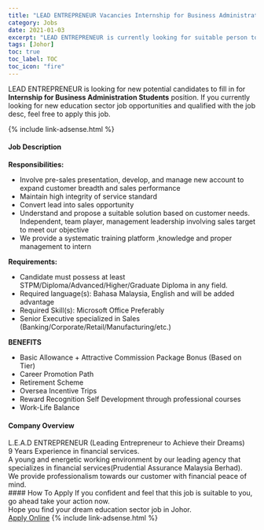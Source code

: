 ```yaml
---
title: "LEAD ENTREPRENEUR Vacancies Internship for Business Administration Students" 
category: Jobs 
date: 2021-01-03 
excerpt: "LEAD ENTREPRENEUR is currently looking for suitable person to fill in the Internship for Business Administration Students which positioned at Johor" 
tags: [Johor] 
toc: true 
toc_label: TOC 
toc_icon: "fire" 
--- 
```


<p>LEAD ENTREPRENEUR is looking for new potential candidates to fill in for <b>Internship for Business Administration Students</b> position. If you currently looking for new education sector job opportunities and qualified with the job desc, feel free to apply this job.
</p>{% include link-adsense.html %} 
 <div><div><div><h4>Job Description</h4></div></div><div><div><span><div><p><strong>Responsibilities:</strong></p><ul><li>Involve pre-sales presentation, develop, and manage new account to expand customer breadth and sales performance</li><li>Maintain high integrity of service standard</li><li>Convert lead into sales opportunity</li><li>Understand and propose a suitable solution based on customer needs. Independent, team player, management leadership involving sales target to meet our objective</li><li>We provide a systematic training platform ,knowledge and proper management to intern</li></ul><p><strong>Requirements:</strong></p><ul><li>Candidate must possess at least STPM/Diploma/Advanced/Higher/Graduate Diploma in any field.</li><li>Required language(s): Bahasa Malaysia, English and will be added advantage</li><li>Required Skill(s): Microsoft Office Preferably</li><li>Senior Executive specialized in Sales (Banking/Corporate/Retail/Manufacturing/etc.)&#160;</li></ul><p><strong>BENEFITS</strong></p><ul><li>Basic Allowance + Attractive Commission Package Bonus (Based on Tier)</li><li>Career Promotion Path</li><li>Retirement Scheme</li><li>Oversea Incentive Trips</li><li>Reward Recognition Self Development through professional courses</li><li>Work-Life Balance</li></ul></div></span></div></div></div> 
<div><div><div><h4>Company Overview</h4></div></div><div><div><span><div><div>L.E.A.D ENTREPRENEUR (Leading Entrepreneur to Achieve their Dreams)</div>
<div>9 Years Experience in financial services.</div>
<div>A young and energetic working environment by our leading agency that specializes in financial services(Prudential Assurance Malaysia Berhad).</div>
<div>We provide professionalism towards our customer with financial peace of mind.</div></div></span></div></div></div> 
#### How To Apply 
If you confident and feel that this job is suitable to you, go ahead take your action now. <br/> 
Hope you find your dream education sector job in Johor. <br/> 
<a href="https://www.jobstreet.com.my/en/job/internship-for-business-administration-students-4451720?jobId=jobstreet-my-job-4451720&sectionRank=17&token=0~a87a5fce-74d2-487f-b420-238c3989fa11&fr=SRP%20View%20In%20New%20Ta" class="btn btn--info" target="_blank" rel="nofollow noopenner">Apply Online</a> 
{% include link-adsense.html %} 